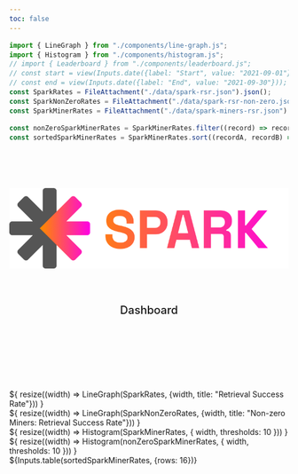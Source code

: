 ```yaml
---
toc: false
---
```


```js
import { LineGraph } from "./components/line-graph.js";
import { Histogram } from "./components/histogram.js";
// import { Leaderboard } from "./components/leaderboard.js";
// const start = view(Inputs.date({label: "Start", value: "2021-09-01"}));
// const end = view(Inputs.date({label: "End", value: "2021-09-30"}));
const SparkRates = FileAttachment("./data/spark-rsr.json").json();
const SparkNonZeroRates = FileAttachment("./data/spark-rsr-non-zero.json").json();
const SparkMinerRates = FileAttachment("./data/spark-miners-rsr.json").json();
```

```js
const nonZeroSparkMinerRates = SparkMinerRates.filter((record) => record.success_rate != 0)
const sortedSparkMinerRates = SparkMinerRates.sort((recordA, recordB) => recordB.success_rate - recordA.success_rate)
```

<div class="hero">
  <h4><img src="media/Spark-logo.png" alt="Spark Logo" /><h4>
    <h2>Dashboard</h2>
</div>



<div class="grid grid-cols-2" style="grid-auto-rows: 600px;">
  <div class="card">${
    resize((width) => LineGraph(SparkRates, {width, title: "Retrieval Success Rate"}))
  }</div>
  <div class="card">${
    resize((width) => LineGraph(SparkNonZeroRates, {width, title: "Non-zero Miners: Retrieval Success Rate"}))
  }</div>
</div>

<div class="grid grid-cols-2" style="grid-auto-rows: 600px;">
  <div class="card">${
    resize((width) => Histogram(SparkMinerRates, { width, thresholds: 10 }))
  }</div>
  <div class="card">${
    resize((width) => Histogram(nonZeroSparkMinerRates, { width, thresholds: 10 }))
  }</div>
</div>

<div class="card" style="padding: 0;">
  ${Inputs.table(sortedSparkMinerRates, {rows: 16})}
</div>

<style>

.hero {
  display: flex;
  flex-direction: column;
  align-items: center;
  font-family: var(--sans-serif);
  margin: 4rem 0 8rem;
  text-wrap: balance;
  text-align: center;
}

.hero h1 {
  margin: 1rem 0;
  padding: 1rem 0;
  max-width: none;
  font-size: 14vw;
  font-weight: 900;
  line-height: 1;
  background: linear-gradient(30deg, var(--theme-foreground-focus), currentColor);
  -webkit-background-clip: text;
  -webkit-text-fill-color: transparent;
  background-clip: text;
}

.hero h2 {
  margin: 0;
  max-width: 34em;
  font-size: 20px;
  font-style: initial;
  font-weight: 500;
  line-height: 1.5;
  color: var(--theme-foreground-muted);
}

@media (min-width: 640px) {
  .hero h1 {
    font-size: 90px;
  }
}

</style>
